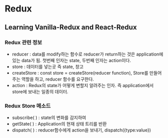 # Redux

## Learning Vanilla-Redux and React-Redux

### Redux 관련 정보

- reducer : data를 modify하는 함수로 reducer가 return하는 것은 application에 있는 data가 됨. 첫번째 인자는 state, 두번째 인자는 action이다.
- store : 데이터를 넣는곳 즉 state, 창고
- createStore : const store = createStore(reducer function), Store를 만들어주는 역할을 하고, reducer 함수를 요구한다.
- action : Redux의 state가 어떻게 변할지 알려주는 인자. 즉 application에서 store에 보내는 일종의 데이터.

### Redux Store 메소드

- subscribe( ) : state의 변화를 감지하여
- getState( ) : Application의 현재 상태 트리를 반환
- dispatch( ) : reducer함수에게 action을 보내기, dispatch({type:value})
